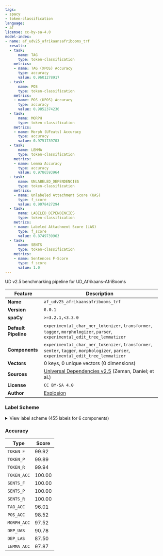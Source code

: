 ```yaml
---
tags:
- spacy
- token-classification
language:
- af
license: cc-by-sa-4.0
model-index:
- name: af_udv25_afrikaansafribooms_trf
  results:
  - task:
      name: TAG
      type: token-classification
    metrics:
    - name: TAG (XPOS) Accuracy
      type: accuracy
      value: 0.9601278917
  - task:
      name: POS
      type: token-classification
    metrics:
    - name: POS (UPOS) Accuracy
      type: accuracy
      value: 0.9852374236
  - task:
      name: MORPH
      type: token-classification
    metrics:
    - name: Morph (UFeats) Accuracy
      type: accuracy
      value: 0.9751739703
  - task:
      name: LEMMA
      type: token-classification
    metrics:
    - name: Lemma Accuracy
      type: accuracy
      value: 0.9786593964
  - task:
      name: UNLABELED_DEPENDENCIES
      type: token-classification
    metrics:
    - name: Unlabeled Attachment Score (UAS)
      type: f_score
      value: 0.9078427294
  - task:
      name: LABELED_DEPENDENCIES
      type: token-classification
    metrics:
    - name: Labeled Attachment Score (LAS)
      type: f_score
      value: 0.8749739963
  - task:
      name: SENTS
      type: token-classification
    metrics:
    - name: Sentences F-Score
      type: f_score
      value: 1.0
---
```

UD v2.5 benchmarking pipeline for UD_Afrikaans-AfriBooms

| Feature | Description |
| --- | --- |
| **Name** | `af_udv25_afrikaansafribooms_trf` |
| **Version** | `0.0.1` |
| **spaCy** | `>=3.2.1,<3.3.0` |
| **Default Pipeline** | `experimental_char_ner_tokenizer`, `transformer`, `tagger`, `morphologizer`, `parser`, `experimental_edit_tree_lemmatizer` |
| **Components** | `experimental_char_ner_tokenizer`, `transformer`, `senter`, `tagger`, `morphologizer`, `parser`, `experimental_edit_tree_lemmatizer` |
| **Vectors** | 0 keys, 0 unique vectors (0 dimensions) |
| **Sources** | [Universal Dependencies v2.5](https://lindat.mff.cuni.cz/repository/xmlui/handle/11234/1-3105) (Zeman, Daniel; et al.) |
| **License** | `CC BY-SA 4.0` |
| **Author** | [Explosion](https://explosion.ai) |

### Label Scheme

<details>

<summary>View label scheme (455 labels for 6 components)</summary>

| Component | Labels |
| --- | --- |
| **`experimental_char_ner_tokenizer`** | `TOKEN` |
| **`senter`** | `I`, `S` |
| **`tagger`** | `AOA`, `AOP`, `ASA`, `ASP`, `AVA`, `AVP`, `BO`, `BS`, `BV`, `KN`, `KO`, `LB`, `LO`, `NA`, `NEE`, `NM`, `NME`, `NSE`, `NSED`, `NSM`, `PA`, `PB`, `PDHEB`, `PDHEDP`, `PDHENP`, `PDHEW`, `PDMB`, `PDMP`, `PDMW`, `PDOENP`, `PDOEW`, `PDVEB`, `PDVEDP`, `PDVENP`, `PDVEW`, `PEEB`, `PEEDP`, `PEENP`, `PEMB`, `PEMP`, `PEMW`, `PO`, `PTEB`, `PTEDP`, `PTENP`, `PTEW`, `PTMP`, `PV`, `PW`, `RA`, `RK`, `RL`, `RO`, `RS`, `RSF`, `RV`, `RWD`, `SVS`, `THAB`, `THAO`, `THBB`, `THBO`, `THNB`, `THPB`, `THPO`, `TRAB`, `TRAO`, `TRBB`, `UPB`, `UPD`, `UPI`, `UPO`, `UPS`, `UPV`, `UPW`, `UXD`, `VTHOG`, `VTHOK`, `VTHOO`, `VTHOV`, `VTHSG`, `VTHSO`, `VTUOA`, `VTUOM`, `VTUOP`, `VUOT`, `VVHOG`, `VVHOK`, `VVHOO`, `VVUOM`, `VVUOP`, `ZE`, `ZM`, `ZPL`, `ZPR` |
| **`morphologizer`** | `Definite=Def\|POS=DET\|PronType=Art`, `Number=Sing\|POS=NOUN`, `AdpType=Prep\|POS=ADP`, `AdjType=Attr\|Case=Nom\|Degree=Pos\|POS=ADJ`, `Number=Plur\|POS=NOUN`, `POS=AUX\|Tense=Pres\|VerbForm=Fin,Inf\|VerbType=Cop`, `Definite=Ind\|POS=DET\|PronType=Art`, `POS=NUM`, `POS=PART\|PartType=Inf`, `POS=VERB\|Subcat=Tran\|Tense=Pres\|VerbForm=Fin,Inf`, `POS=PRON\|PronType=Rel`, `POS=AUX\|Tense=Pres\|VerbForm=Fin,Inf\|VerbType=Pas`, `POS=PUNCT`, `POS=CCONJ`, `POS=SCONJ`, `POS=VERB\|Subcat=Intr\|Tense=Pres\|VerbForm=Fin,Inf`, `POS=VERB\|Subcat=Intr\|Tense=Past\|VerbForm=Part`, `POS=AUX\|Tense=Past\|VerbForm=Fin\|VerbType=Pas`, `Degree=Pos\|POS=ADV`, `POS=AUX\|Tense=Pres\|VerbForm=Fin,Inf\|VerbType=Mod`, `POS=DET\|PronType=Ind`, `POS=X`, `Number=Sing\|POS=PROPN`, `POS=PRON\|PronType=Ind`, `POS=PART\|PartType=Neg`, `POS=VERB\|Subcat=Tran\|Tense=Past\|VerbForm=Part`, `AdjType=Pred\|Case=Nom\|Degree=Pos\|POS=ADJ`, `POS=DET\|PronType=Dem`, `Degree=Cmp\|POS=ADV`, `Case=Nom\|Number=Sing\|POS=PRON\|Person=3\|PronType=Prs`, `POS=SYM`, `Case=Acc,Nom\|Number=Plur\|POS=PRON\|Person=1\|PronType=Prs`, `POS=PART\|PartType=Gen`, `Case=Acc\|Number=Sing\|POS=PRON\|Person=2\|PronType=Prs`, `Number=Sing\|POS=PRON\|Person=2\|PronType=Prs\|Reflex=Yes`, `Degree=Sup\|POS=ADV`, `Degree=Dim\|Number=Sing\|POS=NOUN`, `Number=Sing\|POS=PRON\|Person=2\|Poss=Yes\|PronType=Prs`, `POS=PRON\|PronType=Int`, `Number=Plur\|POS=PRON\|Person=1\|Poss=Yes\|PronType=Prs`, `Number=Sing\|POS=PRON\|Person=3\|PronType=Prs\|Reflex=Yes`, `Number=Plur\|POS=PRON\|Person=3\|Poss=Yes\|PronType=Prs`, `AdjType=Attr\|Case=Nom\|Degree=Sup\|POS=ADJ`, `Case=Nom\|Number=Sing\|POS=PRON\|Person=2\|PronType=Prs`, `AdjType=Pred\|Case=Nom\|Degree=Cmp\|POS=ADJ`, `POS=VERB\|Subcat=Prep\|Tense=Pres\|VerbForm=Fin,Inf`, `POS=AUX\|Tense=Pres\|VerbForm=Fin,Inf\|VerbType=Aux`, `Number=Sing\|POS=PRON\|Person=3\|Poss=Yes\|PronType=Prs`, `POS=PRON\|PronType=Rcp`, `POS=AUX\|Tense=Past\|VerbForm=Fin\|VerbType=Mod`, `Case=Acc,Nom\|Number=Plur\|POS=PRON\|Person=3\|PronType=Prs`, `POS=AUX\|Tense=Past\|VerbForm=Fin\|VerbType=Cop`, `Case=Acc\|Number=Sing\|POS=PRON\|Person=3\|PronType=Prs`, `Case=Nom\|Number=Sing\|POS=PRON\|Person=1\|PronType=Prs`, `Number=Sing\|POS=PRON\|Person=1\|Poss=Yes\|PronType=Prs`, `Case=Acc,Nom\|Number=Plur\|POS=PRON\|Person=2\|PronType=Prs`, `Number=Plur\|POS=PRON\|Person=3\|PronType=Prs\|Reflex=Yes`, `AdjType=Attr\|Case=Nom\|Degree=Cmp\|POS=ADJ`, `Number=Plur\|POS=PRON\|Person=1\|PronType=Prs\|Reflex=Yes`, `Case=Acc\|Number=Sing\|POS=PRON\|Person=1\|PronType=Prs`, `AdjType=Pred\|Case=Nom\|Degree=Sup\|POS=ADJ` |
| **`parser`** | `ROOT`, `advmod`, `amod`, `appos`, `aux`, `aux:pass`, `case`, `cc`, `ccomp`, `compound:prt`, `conj`, `cop`, `dep`, `det`, `flat`, `iobj`, `mark`, `nmod`, `nsubj`, `nsubj:pass`, `nummod`, `obj`, `obl`, `punct`, `xcomp` |
| **`experimental_edit_tree_lemmatizer`** | `1`, `2`, `4`, `7`, `8`, `10`, `12`, `14`, `16`, `18`, `21`, `24`, `26`, `28`, `31`, `32`, `34`, `37`, `39`, `40`, `42`, `44`, `46`, `47`, `49`, `51`, `53`, `54`, `56`, `57`, `58`, `59`, `61`, `64`, `66`, `68`, `69`, `72`, `74`, `75`, `77`, `78`, `81`, `83`, `84`, `85`, `86`, `87`, `90`, `92`, `94`, `96`, `99`, `101`, `103`, `105`, `108`, `110`, `113`, `116`, `117`, `118`, `121`, `123`, `124`, `125`, `127`, `128`, `129`, `133`, `136`, `138`, `141`, `143`, `145`, `147`, `151`, `153`, `154`, `156`, `158`, `159`, `160`, `162`, `164`, `165`, `167`, `168`, `170`, `172`, `174`, `176`, `178`, `179`, `180`, `181`, `183`, `185`, `189`, `190`, `191`, `192`, `194`, `195`, `197`, `198`, `201`, `202`, `203`, `204`, `206`, `207`, `209`, `213`, `214`, `216`, `217`, `218`, `220`, `221`, `222`, `223`, `225`, `226`, `228`, `229`, `231`, `233`, `234`, `236`, `238`, `240`, `241`, `244`, `247`, `248`, `249`, `250`, `252`, `253`, `255`, `256`, `257`, `258`, `261`, `262`, `263`, `265`, `267`, `269`, `270`, `271`, `273`, `275`, `276`, `278`, `279`, `281`, `283`, `285`, `287`, `289`, `291`, `294`, `296`, `297`, `298`, `299`, `300`, `301`, `302`, `303`, `305`, `306`, `307`, `309`, `310`, `311`, `313`, `314`, `315`, `317`, `320`, `321`, `323`, `325`, `326`, `327`, `328`, `329`, `330`, `332`, `333`, `335`, `336`, `337`, `338`, `339`, `340`, `341`, `343`, `344`, `347`, `348`, `349`, `351`, `353`, `355`, `357`, `359`, `360`, `361`, `362`, `365`, `366`, `367`, `369`, `371`, `373`, `374`, `375`, `377`, `379`, `381`, `383`, `386`, `388`, `390`, `392`, `393`, `395`, `397`, `398`, `400`, `401`, `402`, `403`, `405`, `406`, `408`, `409`, `411`, `412`, `414`, `417`, `215`, `418`, `419`, `420`, `421`, `422`, `424`, `425`, `426`, `427`, `429`, `431`, `432`, `433`, `434`, `436`, `438`, `439`, `440`, `442`, `443`, `444`, `447`, `449`, `450`, `452` |

</details>

### Accuracy

| Type | Score |
| --- | --- |
| `TOKEN_F` | 99.92 |
| `TOKEN_P` | 99.89 |
| `TOKEN_R` | 99.94 |
| `TOKEN_ACC` | 100.00 |
| `SENTS_F` | 100.00 |
| `SENTS_P` | 100.00 |
| `SENTS_R` | 100.00 |
| `TAG_ACC` | 96.01 |
| `POS_ACC` | 98.52 |
| `MORPH_ACC` | 97.52 |
| `DEP_UAS` | 90.78 |
| `DEP_LAS` | 87.50 |
| `LEMMA_ACC` | 97.87 |